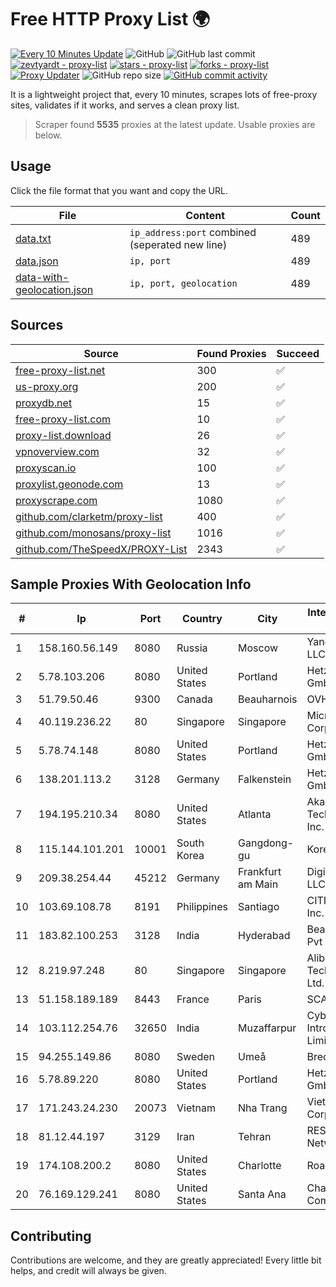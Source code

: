 
# Free HTTP Proxy List 🌍

[![Every 10 Minutes Update](https://github.com/mertguvencli/http-proxy-list/actions/workflows/main.yml/badge.svg?branch=main)](https://github.com/mertguvencli/http-proxy-list/actions/workflows/main.yml)
![GitHub](https://img.shields.io/github/license/mertguvencli/http-proxy-list)
![GitHub last commit](https://img.shields.io/github/last-commit/mertguvencli/http-proxy-list)
[![zevtyardt - proxy-list](https://img.shields.io/static/v1?label=zevtyardt&message=proxy-list&color=blue&logo=github)](https://github.com/zevtyardt/proxy-list "Go to GitHub repo")
[![stars - proxy-list](https://img.shields.io/github/stars/zevtyardt/proxy-list?style=social)](https://github.com/zevtyardt/proxy-list)
[![forks - proxy-list](https://img.shields.io/github/forks/zevtyardt/proxy-list?style=social)](https://github.com/zevtyardt/proxy-list)
[![Proxy Updater](https://github.com/zevtyardt/proxy-list/workflows/Proxy%20Updater/badge.svg)](https://github.com/zevtyardt/proxy-list/actions?query=workflow:"Proxy+Updater")
![GitHub repo size](https://img.shields.io/github/repo-size/zevtyardt/proxy-list)
[![GitHub commit activity](https://img.shields.io/github/commit-activity/m/zevtyardt/proxy-list?logo=commits)](https://github.com/zevtyardt/proxy-list/commits/main)

It is a lightweight project that, every 10 minutes, scrapes lots of free-proxy sites, validates if it works, and serves a clean proxy list.

> Scraper found **5535** proxies at the latest update. Usable proxies are below.

## Usage

Click the file format that you want and copy the URL.

|File|Content|Count|
|----|-------|-----|
|[data.txt](https://raw.githubusercontent.com/mertguvencli/http-proxy-list/main/proxy-list/data.txt)|`ip_address:port` combined (seperated new line)|489|
|[data.json](https://raw.githubusercontent.com/mertguvencli/http-proxy-list/main/proxy-list/data.json)|`ip, port`|489|
|[data-with-geolocation.json](https://raw.githubusercontent.com/mertguvencli/http-proxy-list/main/proxy-list/data-with-geolocation.json)|`ip, port, geolocation`|489|

## Sources

|Source|Found Proxies|Succeed|
|------|-------------|-------|
|[free-proxy-list.net](https://free-proxy-list.net)|300|✅|
|[us-proxy.org](https://www.us-proxy.org)|200|✅|
|[proxydb.net](http://proxydb.net)|15|✅|
|[free-proxy-list.com](https://free-proxy-list.com/?page=&port=&type%5B%5D=http&type%5B%5D=https&up_time=0&search=Search)|10|✅|
|[proxy-list.download](https://www.proxy-list.download/HTTP)|26|✅|
|[vpnoverview.com](https://vpnoverview.com/privacy/anonymous-browsing/free-proxy-servers)|32|✅|
|[proxyscan.io](https://www.proxyscan.io)|100|✅|
|[proxylist.geonode.com](https://proxylist.geonode.com/api/proxy-list?limit=300&page=1&sort_by=lastChecked&sort_type=desc&protocols=http,https)|13|✅|
|[proxyscrape.com](https://api.proxyscrape.com/v2/?request=displayproxies&protocol=http&timeout=10000&country=all&ssl=all&anonymity=all)|1080|✅|
|[github.com/clarketm/proxy-list](https://raw.githubusercontent.com/clarketm/proxy-list/master/proxy-list-raw.txt)|400|✅|
|[github.com/monosans/proxy-list](https://raw.githubusercontent.com/monosans/proxy-list/main/proxies/http.txt)|1016|✅|
|[github.com/TheSpeedX/PROXY-List](https://raw.githubusercontent.com/TheSpeedX/PROXY-List/master/http.txt)|2343|✅|


## Sample Proxies With Geolocation Info

|#|Ip|Port|Country|City|Internet Service Provider|
|-|--|----|-------|----|-------------------------|
|1|158.160.56.149|8080|Russia|Moscow|Yandex.Cloud LLC|
|2|5.78.103.206|8080|United States|Portland|Hetzner Online GmbH|
|3|51.79.50.46|9300|Canada|Beauharnois|OVH SAS|
|4|40.119.236.22|80|Singapore|Singapore|Microsoft Corporation|
|5|5.78.74.148|8080|United States|Portland|Hetzner Online GmbH|
|6|138.201.113.2|3128|Germany|Falkenstein|Hetzner Online GmbH|
|7|194.195.210.34|8080|United States|Atlanta|Akamai Technologies, Inc.|
|8|115.144.101.201|10001|South Korea|Gangdong-gu|Korea Telecom|
|9|209.38.254.44|45212|Germany|Frankfurt am Main|DigitalOcean, LLC|
|10|103.69.108.78|8191|Philippines|Santiago|CITI Cableworld Inc.|
|11|183.82.100.253|3128|India|Hyderabad|Beam Telecom Pvt Ltd|
|12|8.219.97.248|80|Singapore|Singapore|Alibaba (US) Technology Co., Ltd.|
|13|51.158.189.189|8443|France|Paris|SCALEWAY|
|14|103.112.254.76|32650|India|Muzaffarpur|Cybernet Introtech Private Limited|
|15|94.255.149.86|8080|Sweden|Umeå|Bredband2 AB|
|16|5.78.89.220|8080|United States|Portland|Hetzner Online GmbH|
|17|171.243.24.230|20073|Vietnam|Nha Trang|Viettel Corporation|
|18|81.12.44.197|3129|Iran|Tehran|RESPINA Networks|
|19|174.108.200.2|8080|United States|Charlotte|Road Runner|
|20|76.169.129.241|8080|United States|Santa Ana|Charter Communications|



## Contributing

Contributions are welcome, and they are greatly appreciated! Every
little bit helps, and credit will always be given.

